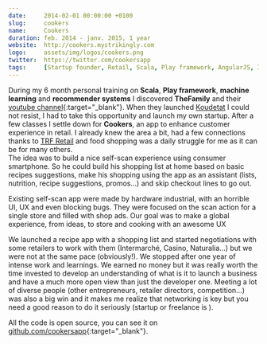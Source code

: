 ```yaml
---
date:     2014-02-01 00:00:00 +0100
slug:     cookers
name:     Cookers
duration: feb. 2014 - janv. 2015, 1 year
website:  http://cookers.mystrikingly.com
logo:     assets/img/logos/cookers.png
twitter:  https://twitter.com/cookersapp
tags:     [Startup founder, Retail, Scala, Play framework, AngularJS, Ionic framework]
---
```


During my 6 month personal training on **Scala**, **Play framework**, **machine learning** and **recommender systems**
I discovered **TheFamily** and their [youtube channel](https://www.youtube.com/user/Startupfood){:target="_blank"}.
When they launched [Koudetat](#koudetat) I could not resist, I had to take this opportunity and launch my own startup.
After a few classes I settle down for **Cookers**, an app to enhance customer experience in retail.
I already knew the area a bit, had a few connections thanks to [TRF Retail](#trfretail) and food shopping was a daily struggle for me as it can be for many others.<br>
The idea was to build a nice self-scan experience using consumer smartphone. So he could build his shopping list at home based on basic recipes suggestions,
make his shopping using the app as an assistant (lists, nutrition, recipe suggestions, promos...) and skip checkout lines to go out.

Existing self-scan app were made by hardware industrial, with an horrible UI, UX and even blocking bugs.
They were focused on the scan action for a single store and filled with shop ads.
Our goal was to make a global experience, from ideas, to store and cooking with an awesome UX <i class="fas fa-magic"></i>

We launched a recipe app with a shopping list and started negotiations with some retailers to work with them (Intermarché, Casino, Naturalia...) but we were not at the same pace (obviously!).
We stopped after one year of intense work and learnings. We earned no money but it was really worth the time invested to develop an understanding
of what is it to launch a business and have a much more open view than just the developer one.
Meeting a lot of diverse people (other entrepreneurs, retailer directors, competition...) was also a big win and it makes me realize that networking
is key but you need a good reason to do it seriously (startup or freelance is <i class="far fa-smile-wink"></i>).

All the code is open source, you can see it on [github.com/cookersapp](https://github.com/cookersapp){:target="_blank"}.
